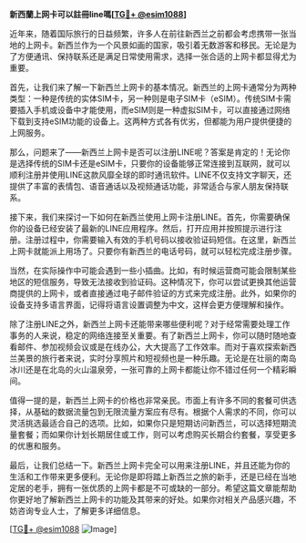 **新西蘭上网卡可以註冊line嗎[[TG💪+ @esim1088](https://t.me/s/esim1088)]**

近年来，随着国际旅行的日益频繁，许多人在前往新西兰之前都会考虑携带一张当地的上网卡。新西兰作为一个风景如画的国家，吸引着无数游客和移民。无论是为了方便通讯、保持联系还是满足日常使用需求，选择一张合适的上网卡都显得尤为重要。

首先，让我们来了解一下新西兰上网卡的基本情况。新西兰的上网卡通常分为两种类型：一种是传统的实体SIM卡，另一种则是电子SIM卡（eSIM）。传统SIM卡需要插入手机或设备中才能使用，而eSIM则是一种虚拟SIM卡，可以直接通过网络下载到支持eSIM功能的设备上。这两种方式各有优劣，但都能为用户提供便捷的上网服务。

那么，问题来了——新西兰上网卡是否可以注册LINE呢？答案是肯定的！无论你是选择传统的SIM卡还是eSIM卡，只要你的设备能够正常连接到互联网，就可以顺利注册并使用LINE这款风靡全球的即时通讯软件。LINE不仅支持文字聊天，还提供了丰富的表情包、语音通话以及视频通话功能，非常适合与家人朋友保持联系。

接下来，我们来探讨一下如何在新西兰使用上网卡注册LINE。首先，你需要确保你的设备已经安装了最新的LINE应用程序。然后，打开应用并按照提示进行注册。注册过程中，你需要输入有效的手机号码以接收验证码短信。在这里，新西兰上网卡就能派上用场了。只要你有新西兰的电话号码，就可以轻松完成注册步骤。

当然，在实际操作中可能会遇到一些小插曲。比如，有时候运营商可能会限制某些地区的短信服务，导致无法接收到验证码。这种情况下，你可以尝试更换其他运营商提供的上网卡，或者直接通过电子邮件验证的方式来完成注册。此外，如果你的设备支持多语言界面，记得将语言设置调整为中文，这样会更方便理解和操作。

除了注册LINE之外，新西兰上网卡还能带来哪些便利呢？对于经常需要处理工作事务的人来说，稳定的网络连接至关重要。有了新西兰上网卡，你可以随时随地查看邮件、参加视频会议或是在线办公，大大提高了工作效率。而对于喜欢探索新西兰美景的旅行者来说，实时分享照片和短视频也是一种乐趣。无论是在壮丽的南岛冰川还是在北岛的火山温泉旁，一张可靠的上网卡都能让你不错过任何一个精彩瞬间。

值得一提的是，新西兰上网卡的价格也非常亲民。市面上有许多不同的套餐可供选择，从基础的数据流量包到无限流量方案应有尽有。根据个人需求的不同，你可以灵活挑选最适合自己的选项。比如，如果你只是短期访问新西兰，可以选择短期流量套餐；而如果你计划长期居住或工作，则可以考虑购买长期合约套餐，享受更多的优惠和服务。

最后，让我们总结一下。新西兰上网卡完全可以用来注册LINE，并且还能为你的生活和工作带来更多便利。无论你是即将踏上新西兰之旅的新手，还是已经在当地定居的老手，拥有一张优质的上网卡都是不可或缺的一部分。希望这篇文章能帮助你更好地了解新西兰上网卡的功能及其带来的好处。如果你对相关产品感兴趣，不妨咨询专业人士，了解更多详细信息。

[[TG💪+ @esim1088](https://t.me/s/esim1088) ![Image](https://i.postimg.cc/4NQfJmqS/Snipaste-2025-05-13-00-14-12.png)]